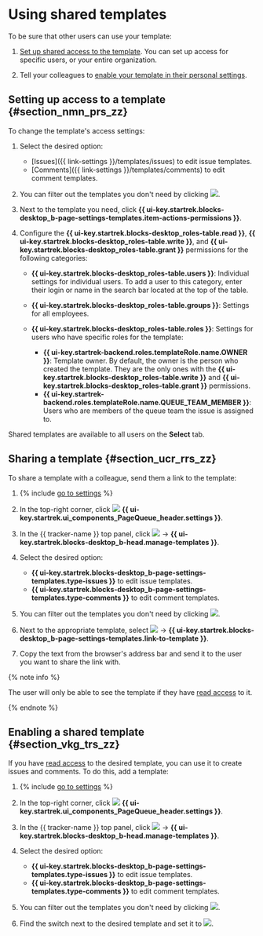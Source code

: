 # Using shared templates

To be sure that other users can use your template:

1. [Set up shared access to the template](share-template.md#section_nmn_prs_zz). You can set up access for specific users, or your entire organization.

1. Tell your colleagues to [enable your template in their personal settings](share-template.md#section_vkg_trs_zz).

## Setting up access to a template {#section_nmn_prs_zz}

To change the template's access settings:

1. Select the desired option:
   - [Issues]({{ link-settings }}/templates/issues) to edit issue templates.
   - [Comments]({{ link-settings }}/templates/comments) to edit comment templates.

1. You can filter out the templates you don't need by clicking ![](../../_assets/tracker/queue-filter.png).

1. Next to the template you need, click **{{ ui-key.startrek.blocks-desktop_b-page-settings-templates.item-actions-permissions }}**.

1. Configure the **{{ ui-key.startrek.blocks-desktop_roles-table.read }}**, **{{ ui-key.startrek.blocks-desktop_roles-table.write }}**, and **{{ ui-key.startrek.blocks-desktop_roles-table.grant }}** permissions for the following categories:
   - **{{ ui-key.startrek.blocks-desktop_roles-table.users }}**: Individual settings for individual users. To add a user to this category, enter their login or name in the search bar located at the top of the table.
   - **{{ ui-key.startrek.blocks-desktop_roles-table.groups }}**: Settings for all employees.


   - **{{ ui-key.startrek.blocks-desktop_roles-table.roles }}**: Settings for users who have specific roles for the template:
      - **{{ ui-key.startrek-backend.roles.templateRole.name.OWNER }}**: Template owner. By default, the owner is the person who created the template. They are the only ones with the **{{ ui-key.startrek.blocks-desktop_roles-table.write }}** and **{{ ui-key.startrek.blocks-desktop_roles-table.grant }}** permissions.
      - **{{ ui-key.startrek-backend.roles.templateRole.name.QUEUE_TEAM_MEMBER }}**: Users who are members of the queue team the issue is assigned to.

Shared templates are available to all users on the **Select** tab.

## Sharing a template {#section_ucr_rrs_zz}

To share a template with a colleague, send them a link to the template:

1. {% include [go to settings](../../_includes/tracker/transition-page.md) %}

1. In the top-right corner, click ![](../../_assets/tracker/svg/queue-settings.svg) **{{ ui-key.startrek.ui_components_PageQueue_header.settings }}**.

1. In the {{ tracker-name }} top panel, click ![](../../_assets/tracker/tracker-settings.png) → **{{ ui-key.startrek.blocks-desktop_b-head.manage-templates }}**.

1. Select the desired option:
   - **{{ ui-key.startrek.blocks-desktop_b-page-settings-templates.type-issues }}** to edit issue templates.
   - **{{ ui-key.startrek.blocks-desktop_b-page-settings-templates.type-comments }}** to edit comment templates.

1. You can filter out the templates you don't need by clicking ![](../../_assets/tracker/queue-filter.png).

1. Next to the appropriate template, select ![](../../_assets/tracker/share.png) → **{{ ui-key.startrek.blocks-desktop_b-page-settings-templates.link-to-template }}**.

1. Copy the text from the browser's address bar and send it to the user you want to share the link with.

{% note info %}

The user will only be able to see the template if they have [read access](#section_nmn_prs_zz) to it.

{% endnote %}

## Enabling a shared template {#section_vkg_trs_zz}

If you have [read access](#section_nmn_prs_zz) to the desired template, you can use it to create issues and comments. To do this, add a template:

1. {% include [go to settings](../../_includes/tracker/transition-page.md) %}

1. In the top-right corner, click ![](../../_assets/tracker/svg/queue-settings.svg) **{{ ui-key.startrek.ui_components_PageQueue_header.settings }}**.

1. In the {{ tracker-name }} top panel, click ![](../../_assets/tracker/tracker-settings.png) → **{{ ui-key.startrek.blocks-desktop_b-head.manage-templates }}**.

1. Select the desired option:
   - **{{ ui-key.startrek.blocks-desktop_b-page-settings-templates.type-issues }}** to edit issue templates.
   - **{{ ui-key.startrek.blocks-desktop_b-page-settings-templates.type-comments }}** to edit comment templates.

1. You can filter out the templates you don't need by clicking ![](../../_assets/tracker/queue-filter.png).

1. Find the switch next to the desired template and set it to ![](../../_assets/tracker/enabled-switch-2.png).

